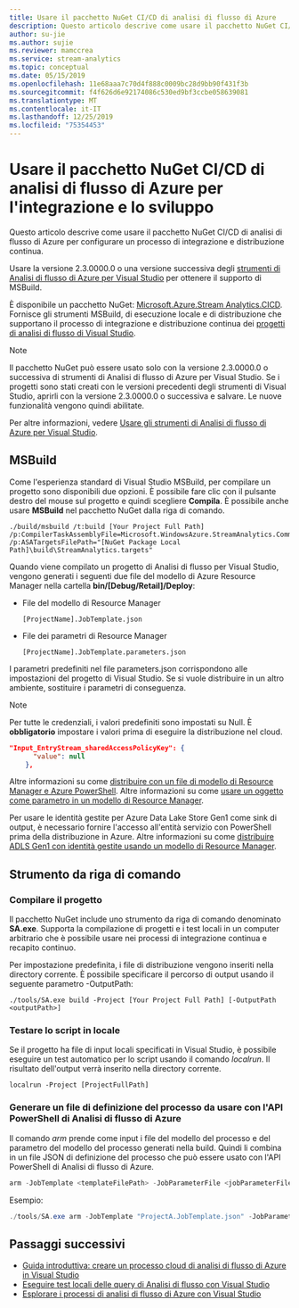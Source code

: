 ```yaml
---
title: Usare il pacchetto NuGet CI/CD di analisi di flusso di Azure
description: Questo articolo descrive come usare il pacchetto NuGet CI/CD di analisi di flusso di Azure per configurare un processo di integrazione e distribuzione continua.
author: su-jie
ms.author: sujie
ms.reviewer: mamccrea
ms.service: stream-analytics
ms.topic: conceptual
ms.date: 05/15/2019
ms.openlocfilehash: 11e68aaa7c70d4f888c0009bc28d9bb90f431f3b
ms.sourcegitcommit: f4f626d6e92174086c530ed9bf3ccbe058639081
ms.translationtype: MT
ms.contentlocale: it-IT
ms.lasthandoff: 12/25/2019
ms.locfileid: "75354453"
---
```

# <a name="use-the-azure-stream-analytics-cicd-nuget-package-for-integration-and-development"></a>Usare il pacchetto NuGet CI/CD di analisi di flusso di Azure per l'integrazione e lo sviluppo 
Questo articolo descrive come usare il pacchetto NuGet CI/CD di analisi di flusso di Azure per configurare un processo di integrazione e distribuzione continua.

Usare la versione 2.3.0000.0 o una versione successiva degli [strumenti di Analisi di flusso di Azure per Visual Studio](https://docs.microsoft.com/azure/stream-analytics/stream-analytics-tools-for-visual-studio) per ottenere il supporto di MSBuild.

È disponibile un pacchetto NuGet: [Microsoft.Azure.Stream Analytics.CICD](https://www.nuget.org/packages/Microsoft.Azure.StreamAnalytics.CICD/). Fornisce gli strumenti MSBuild, di esecuzione locale e di distribuzione che supportano il processo di integrazione e distribuzione continua dei [progetti di analisi di flusso di Visual Studio](stream-analytics-vs-tools.md). 
> [!NOTE]
> Il pacchetto NuGet può essere usato solo con la versione 2.3.0000.0 o successiva di strumenti di Analisi di flusso di Azure per Visual Studio. Se i progetti sono stati creati con le versioni precedenti degli strumenti di Visual Studio, aprirli con la versione 2.3.0000.0 o successiva e salvare. Le nuove funzionalità vengono quindi abilitate. 

Per altre informazioni, vedere [Usare gli strumenti di Analisi di flusso di Azure per Visual Studio](https://docs.microsoft.com/azure/stream-analytics/stream-analytics-tools-for-visual-studio).

## <a name="msbuild"></a>MSBuild
Come l'esperienza standard di Visual Studio MSBuild, per compilare un progetto sono disponibili due opzioni. È possibile fare clic con il pulsante destro del mouse sul progetto e quindi scegliere **Compila**. È possibile anche usare **MSBuild** nel pacchetto NuGet dalla riga di comando.
```
./build/msbuild /t:build [Your Project Full Path] /p:CompilerTaskAssemblyFile=Microsoft.WindowsAzure.StreamAnalytics.Common.CompileService.dll  /p:ASATargetsFilePath="[NuGet Package Local Path]\build\StreamAnalytics.targets"

```

Quando viene compilato un progetto di Analisi di flusso per Visual Studio, vengono generati i seguenti due file del modello di Azure Resource Manager nella cartella **bin/[Debug/Retail]/Deploy**: 

*  File del modello di Resource Manager

       [ProjectName].JobTemplate.json 

*  File dei parametri di Resource Manager

       [ProjectName].JobTemplate.parameters.json   

I parametri predefiniti nel file parameters.json corrispondono alle impostazioni del progetto di Visual Studio. Se si vuole distribuire in un altro ambiente, sostituire i parametri di conseguenza.

> [!NOTE]
> Per tutte le credenziali, i valori predefiniti sono impostati su Null. È **obbligatorio** impostare i valori prima di eseguire la distribuzione nel cloud.

```json
"Input_EntryStream_sharedAccessPolicyKey": {
      "value": null
    },
```
Altre informazioni su come [distribuire con un file di modello di Resource Manager e Azure PowerShell](https://docs.microsoft.com/azure/azure-resource-manager/resource-group-template-deploy). Altre informazioni su come [usare un oggetto come parametro in un modello di Resource Manager](https://docs.microsoft.com/azure/architecture/building-blocks/extending-templates/objects-as-parameters).

Per usare le identità gestite per Azure Data Lake Store Gen1 come sink di output, è necessario fornire l'accesso all'entità servizio con PowerShell prima della distribuzione in Azure. Altre informazioni su come [distribuire ADLS Gen1 con identità gestite usando un modello di Resource Manager](stream-analytics-managed-identities-adls.md#resource-manager-template-deployment).


## <a name="command-line-tool"></a>Strumento da riga di comando

### <a name="build-the-project"></a>Compilare il progetto
Il pacchetto NuGet include uno strumento da riga di comando denominato **SA.exe**. Supporta la compilazione di progetti e i test locali in un computer arbitrario che è possibile usare nei processi di integrazione continua e recapito continuo. 

Per impostazione predefinita, i file di distribuzione vengono inseriti nella directory corrente. È possibile specificare il percorso di output usando il seguente parametro -OutputPath:

```
./tools/SA.exe build -Project [Your Project Full Path] [-OutputPath <outputPath>] 
```

### <a name="test-the-script-locally"></a>Testare lo script in locale

Se il progetto ha file di input locali specificati in Visual Studio, è possibile eseguire un test automatico per lo script usando il comando *localrun*. Il risultato dell'output verrà inserito nella directory corrente.
 
```
localrun -Project [ProjectFullPath]
```

### <a name="generate-a-job-definition-file-to-use-with-the-stream-analytics-powershell-api"></a>Generare un file di definizione del processo da usare con l'API PowerShell di Analisi di flusso di Azure

Il comando *arm* prende come input i file del modello del processo e del parametro del modello del processo generati nella build. Quindi li combina in un file JSON di definizione del processo che può essere usato con l'API PowerShell di Analisi di flusso di Azure.

```powershell
arm -JobTemplate <templateFilePath> -JobParameterFile <jobParameterFilePath> [-OutputFile <asaArmFilePath>]
```
Esempio:
```powershell
./tools/SA.exe arm -JobTemplate "ProjectA.JobTemplate.json" -JobParameterFile "ProjectA.JobTemplate.parameters.json" -OutputFile "JobDefinition.json" 
```



## <a name="next-steps"></a>Passaggi successivi

* [Guida introduttiva: creare un processo cloud di analisi di flusso di Azure in Visual Studio](stream-analytics-quick-create-vs.md)
* [Eseguire test locali delle query di Analisi di flusso con Visual Studio](stream-analytics-vs-tools-local-run.md)
* [Esplorare i processi di analisi di flusso di Azure con Visual Studio](stream-analytics-vs-tools.md)
